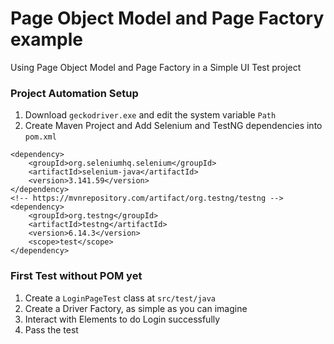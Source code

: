 # Page Object Model and Page Factory example
Using Page Object Model and Page Factory in a Simple UI Test project 

### Project Automation Setup
1. Download `geckodriver.exe` and edit the system variable `Path`
1. Create Maven Project and Add Selenium and TestNG dependencies into `pom.xml`
```
<dependency>
    <groupId>org.seleniumhq.selenium</groupId>
    <artifactId>selenium-java</artifactId>
    <version>3.141.59</version>
</dependency>
<!-- https://mvnrepository.com/artifact/org.testng/testng -->
<dependency>
    <groupId>org.testng</groupId>
    <artifactId>testng</artifactId>
    <version>6.14.3</version>
    <scope>test</scope>
</dependency>
```

### First Test without POM yet
1. Create a `LoginPageTest` class at `src/test/java`
1. Create a Driver Factory, as simple as you can imagine
1. Interact with Elements to do Login successfully
1. Pass the test

